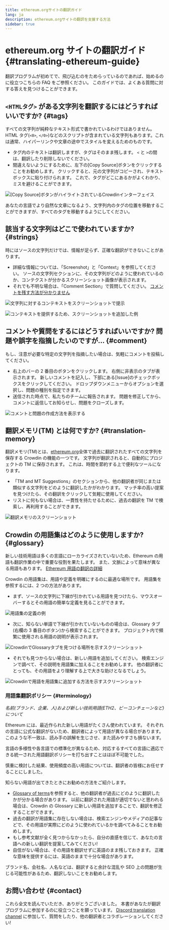 ```yaml
---
title: ethereum.orgサイトの翻訳ガイド
lang: ja
description: ethereum.orgサイトの翻訳を支援する方法
sidebar: true
---
```


# ethereum.org サイトの翻訳ガイド {#translating-ethereum-guide}

翻訳プログラムが初めてで、飛び込むのをためらっているのであれば、始めるのに役立つこちらの FAQ をご参照ください。 このガイドでは、よくある質問に対する答えを見つけることができます。

## `<HTMLタグ>` がある文字列を翻訳するにはどうすればいいですか? {#tags}

すべての文字列が純粋なテキスト形式で書かれているわけではありません。 HTML タグ(`<0>`, `</0>`)などのスクリプトが含まれている文字列もあります。これは通常、ハイパーリンクや文章の途中でスタイルを変えるためのものです。

- タグ内のテキストは翻訳しますが、タグはそのまま残します。 `<` と `>`の間は、翻訳したり削除しないでください。
- 間違えないようにするために、左下の[Copy Source]ボタンをクリックすることをお勧めします。 クリックすると、元の文字列がコピーされ、テキストボックスに貼り付けられます。 これで、タグがどこにあるかがよくわかり、ミスを避けることができます。

![[Copy Source]ボタンがハイライトされているCrowdinインターフェイス](../../../../../contributing/translation-program/faq/html-tag-strings.png)

あなたの言語でより自然な文章になるよう、文字列内のタグの位置を移動することができますが、すべてのタグを移動するようにしてください。

## 該当する文字列はどこで使われていますか? {#strings}

時にはソースの文字列だけでは、情報が足らず、正確な翻訳ができないことがあります。

- 詳細な情報については、「Screenshot」と「Context」を参照してください。 ソースの文字列セクションに、その文字列がどのように使われているのか、コンテクストが分かるスクリーンショット画像が表示されます。
- それでも不明な場合は、「Comment Section」で質問してください。 [コメントを残す方法が分かりません](#comment)

![文字列に対するコンテキストをスクリーンショットで提示](../../../../../contributing/translation-program/faq/source-string.png)

![コンテキストを提供するため、スクリーンショットを追加した例](../../../../../contributing/translation-program/faq/source-string-2.png)

## コメントや質問をするにはどうすればいいですか? 問題や誤字を指摘したいのですが… {#comment}

もし、注意が必要な特定の文字列を指摘したい場合は、気軽にコメントを投稿してください。

- 右上のバーの 2 番目のボタンをクリックします。 右側に非表示のタブが表示されます。 新しいコメントを記入し、下部にある[Issue]のチェックボックスをクリックしてください。 ドロップダウンメニューからオプションを選択し、問題の種別を指定できます。
- 送信された時点で、私たちのチームに報告されます。 問題を修正してから、コメントに返信してお知らせし、問題をクローズします。

![コメントと問題の作成方法を表示する](../../../../../contributing/translation-program/faq/comment-issue.png)

## 翻訳メモリ(TM) とは何ですか? {#translation-memory}

翻訳メモリ(TM)とは、[ethereum.org](http://ethereum.org/)全体で過去に翻訳されたすべての文字列を保存する Crowdin の機能の一つです。 文字列が翻訳されると、自動的にプロジェクトの TM に保存されます。 これは、時間を節約する上で便利なツールになります。

- 「TM and MT Suggestions」のセクションから、他の翻訳者が同じまたは類似する文字列をどのように翻訳したかがわかります。 マッチ率の高い提案を見つけたら、その翻訳をクリックして気軽に使用してください。
- リストに何もない場合は、一貫性を持たせるために、過去の翻訳を TM で検索し、再利用することができます。

![翻訳メモリのスクリーンショット](../../../../../contributing/translation-program/faq/translation-memory.png)

## Crowdin の用語集はどのように使用しますか? {#glossary}

新しい技術用語は多くの言語にローカライズされていないため、Ethereum の用語も翻訳作業の中で重要な役割を果たします。 また、文脈によって意味が異なる用語もあります。 [Ethereum 用語の翻訳の詳細](#terminology)

Crowdin の用語集は、用語や定義を明確にするのに最適な場所です。 用語集を参照するには、2 つの方法があります。

- まず、ソースの文字列に下線が引かれている用語を見つけたら、マウスオーバーするとその用語の簡単な定義を見ることができます。

![用語集の定義の例](../../../../../contributing/translation-program/faq/glossary-definition.png)

- 次に、知らない単語で下線が引かれていないものの場合は、Glossary タブ(右欄の 3 番目のボタン)から検索することができます。 プロジェクト内で頻繁に使用される用語の説明が表示されます。

![CrowdinでGlossaryタブを見つける場所を示すスクリーンショット](../../../../../contributing/translation-program/faq/glossary-tab.png)

- それでも見つからない場合は、新しい用語を追加してください。 検索エンジンで調べて、その説明を用語集に加えることをお勧めします。 他の翻訳者にとっても、その用語をより理解する上で大きな助けとなるでしょう。

![Crowdinで用語を用語集に追加する方法を示すスクリーンショット](../../../../../contributing/translation-program/faq/add-glossary-term.png)

### 用語集翻訳ポリシー {#terminology}

_名前(ブランド、企業、人)および新しい技術用語(ETH2、ビーコンチェーンなど)について_

Ethereum には、最近作られた新しい用語がたくさん使われています。 それぞれの言語に公式な翻訳がないため、翻訳者によって用語が異なる場合があります。 このような不一致は、読み手の誤解を生じさせ、また読みやすさも損ないます。

言語の多様性や各言語での標準化が異なるため、対応するすべての言語に適応できる統一された用語翻訳ポリシーを打ち出すことはほぼ不可能でした。

慎重に検討した結果、使用頻度の高い用語については、翻訳者の皆様にお任せすることにしました。

知らない用語が出てきたときにお勧めの方法をご紹介します。

- [Glossary of terms](#glossary)を参照すると、他の翻訳者が過去にどのように翻訳したかが分かる場合があります。 以前に翻訳された用語が適切でないと思われる場合は、Crowdin の Glossary に新しい用語を追加することで、翻訳を修正することができます。
- 過去の翻訳が用語集に存在しない場合は、検索エンジンやメディアの記事などで、その用語が実際にどのように使われているかを調べてみることをお勧めします。
- もし参考文献が全く見つからなかったら、自分の直感を信じて、あなたの言語への新しい翻訳を提案してみてください!
- 自信がない場合は、その用語を翻訳せずに英語のまま残しておきます。 正確な意味を提供するには、英語のままで十分な場合があります。

ブランド名、会社名、人名などは、翻訳すると余計な混乱や SEO 上の問題が生じる可能性があるため、翻訳しないことをお勧めします。

## お問い合わせ {#contact}

これら全文を読んでいただき、ありがとうございました。 本書があなたが翻訳プログラムに参加するのに役立つことを願っています。 [Discord translation channel](https://discord.gg/TkJFaewsaM) に参加して、質問をしたり、他の翻訳者とコラボレーションしてください!
